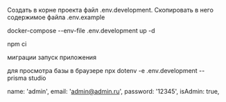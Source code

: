 Создать в корне проекта файл .env.development. Скопировать в него содержимое файла .env.example

docker-compose --env-file .env.development up -d

npm ci

миграции
запуск приложения

для просмотра базы в браузере
npx dotenv -e .env.development -- prisma studio


name: 'admin',
      email: 'admin@admin.ru',
      password: '12345',
      isAdmin: true,